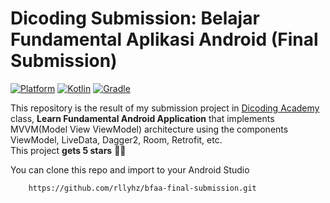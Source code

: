 # Dicoding Submission: Belajar Fundamental Aplikasi Android (Final Submission)
 [![Platform](https://img.shields.io/badge/platform-Android-green.svg)](http://developer.android.com/index.html) [![Kotlin](https://img.shields.io/badge/kotlin-1.3.72-blue.svg)](http://kotlinlang.org) [![Gradle](https://img.shields.io/badge/gradle-4.0.0-%2366DCB8.svg)](https://developer.android.com/studio/releases/gradle-plugin) 

This repository is the result of my submission project in [Dicoding Academy](https://www.dicoding.com) class, **Learn Fundamental Android Application** that implements MVVM(Model View ViewModel) architecture using the components ViewModel, LiveData, Dagger2, Room, Retrofit, etc. </br>
This project **gets 5 stars** 🎉🎉

You can clone this repo and import to your Android Studio

```
    https://github.com/rllyhz/bfaa-final-submission.git
```
